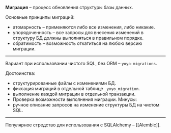 **Миграция** – процесс обновления структуры базы данных.

Основные принципы миграций:
- атомарность – применяются либо все изменения, либо никакие.
- упорядоченность – все запросы для внесения изменений в структуру БД должны выполняться в правильном порядке.
- обратимость – возможность откатиться на любою версию миграции.

----
Вариант при использовании чистого SQL, без ORM – `yoyo-migrations`.

Достоинства:
- структурированные файлы с изменениями БД.
- фиксация миграций в отдельной таблице `_yoyo_migration`.
- выполнение каждой миграции в отдельной транзакции.
- Проверка возможности выполнения миграции.
Минусы:
- ручное описание запросов на изменение структуры БД на чистом SQL.
----
Популярное стредство для использования с SQLAlchemy – [[Alembic]].